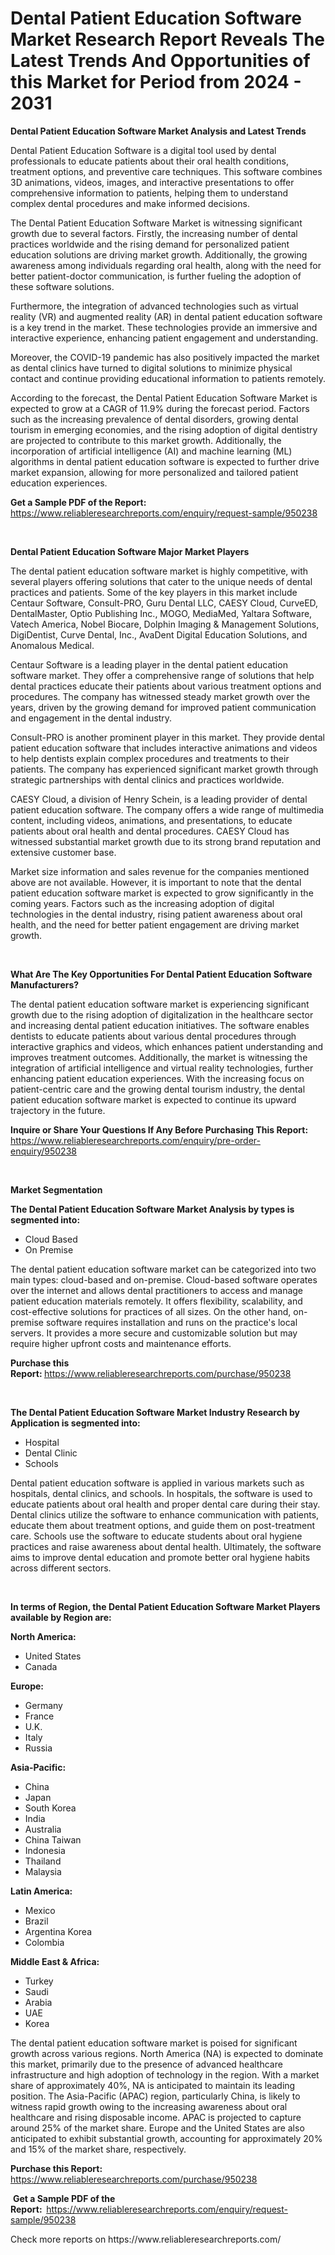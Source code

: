 <p><h1>Dental Patient Education Software Market Research Report Reveals The Latest Trends And Opportunities of this Market for Period from 2024 - 2031</h1></p><p><strong>Dental Patient Education Software Market Analysis and Latest Trends</strong></p>
<p><p>Dental Patient Education Software is a digital tool used by dental professionals to educate patients about their oral health conditions, treatment options, and preventive care techniques. This software combines 3D animations, videos, images, and interactive presentations to offer comprehensive information to patients, helping them to understand complex dental procedures and make informed decisions.</p><p>The Dental Patient Education Software Market is witnessing significant growth due to several factors. Firstly, the increasing number of dental practices worldwide and the rising demand for personalized patient education solutions are driving market growth. Additionally, the growing awareness among individuals regarding oral health, along with the need for better patient-doctor communication, is further fueling the adoption of these software solutions.</p><p>Furthermore, the integration of advanced technologies such as virtual reality (VR) and augmented reality (AR) in dental patient education software is a key trend in the market. These technologies provide an immersive and interactive experience, enhancing patient engagement and understanding.</p><p>Moreover, the COVID-19 pandemic has also positively impacted the market as dental clinics have turned to digital solutions to minimize physical contact and continue providing educational information to patients remotely.</p><p>According to the forecast, the Dental Patient Education Software Market is expected to grow at a CAGR of 11.9% during the forecast period. Factors such as the increasing prevalence of dental disorders, growing dental tourism in emerging economies, and the rising adoption of digital dentistry are projected to contribute to this market growth. Additionally, the incorporation of artificial intelligence (AI) and machine learning (ML) algorithms in dental patient education software is expected to further drive market expansion, allowing for more personalized and tailored patient education experiences.</p></p>
<p><strong>Get a Sample PDF of the Report:&nbsp;</strong> <a href="https://www.reliableresearchreports.com/enquiry/request-sample/950238">https://www.reliableresearchreports.com/enquiry/request-sample/950238</a></p>
<p>&nbsp;</p>
<p><strong>Dental Patient Education Software Major Market Players</strong></p>
<p><p>The dental patient education software market is highly competitive, with several players offering solutions that cater to the unique needs of dental practices and patients. Some of the key players in this market include Centaur Software, Consult-PRO, Guru Dental LLC, CAESY Cloud, CurveED, DentalMaster, Optio Publishing Inc., MOGO, MediaMed, Yaltara Software, Vatech America, Nobel Biocare, Dolphin Imaging & Management Solutions, DigiDentist, Curve Dental, Inc., AvaDent Digital Education Solutions, and Anomalous Medical.</p><p>Centaur Software is a leading player in the dental patient education software market. They offer a comprehensive range of solutions that help dental practices educate their patients about various treatment options and procedures. The company has witnessed steady market growth over the years, driven by the growing demand for improved patient communication and engagement in the dental industry.</p><p>Consult-PRO is another prominent player in this market. They provide dental patient education software that includes interactive animations and videos to help dentists explain complex procedures and treatments to their patients. The company has experienced significant market growth through strategic partnerships with dental clinics and practices worldwide.</p><p>CAESY Cloud, a division of Henry Schein, is a leading provider of dental patient education software. The company offers a wide range of multimedia content, including videos, animations, and presentations, to educate patients about oral health and dental procedures. CAESY Cloud has witnessed substantial market growth due to its strong brand reputation and extensive customer base.</p><p>Market size information and sales revenue for the companies mentioned above are not available. However, it is important to note that the dental patient education software market is expected to grow significantly in the coming years. Factors such as the increasing adoption of digital technologies in the dental industry, rising patient awareness about oral health, and the need for better patient engagement are driving market growth.</p></p>
<p>&nbsp;</p>
<p><strong>What Are The Key Opportunities For Dental Patient Education Software Manufacturers?</strong></p>
<p><p>The dental patient education software market is experiencing significant growth due to the rising adoption of digitalization in the healthcare sector and increasing dental patient education initiatives. The software enables dentists to educate patients about various dental procedures through interactive graphics and videos, which enhances patient understanding and improves treatment outcomes. Additionally, the market is witnessing the integration of artificial intelligence and virtual reality technologies, further enhancing patient education experiences. With the increasing focus on patient-centric care and the growing dental tourism industry, the dental patient education software market is expected to continue its upward trajectory in the future.</p></p>
<p><strong>Inquire or Share Your Questions If Any Before Purchasing This Report:</strong> <a href="https://www.reliableresearchreports.com/enquiry/pre-order-enquiry/950238">https://www.reliableresearchreports.com/enquiry/pre-order-enquiry/950238</a></p>
<p>&nbsp;</p>
<p><strong>Market Segmentation</strong></p>
<p><strong>The Dental Patient Education Software Market Analysis by types is segmented into:</strong></p>
<p><ul><li>Cloud Based</li><li>On Premise</li></ul></p>
<p><p>The dental patient education software market can be categorized into two main types: cloud-based and on-premise. Cloud-based software operates over the internet and allows dental practitioners to access and manage patient education materials remotely. It offers flexibility, scalability, and cost-effective solutions for practices of all sizes. On the other hand, on-premise software requires installation and runs on the practice's local servers. It provides a more secure and customizable solution but may require higher upfront costs and maintenance efforts.</p></p>
<p><strong>Purchase this Report:&nbsp;</strong><a href="https://www.reliableresearchreports.com/purchase/950238">https://www.reliableresearchreports.com/purchase/950238</a></p>
<p>&nbsp;</p>
<p><strong>The Dental Patient Education Software Market Industry Research by Application is segmented into:</strong></p>
<p><ul><li>Hospital</li><li>Dental Clinic</li><li>Schools</li></ul></p>
<p><p>Dental patient education software is applied in various markets such as hospitals, dental clinics, and schools. In hospitals, the software is used to educate patients about oral health and proper dental care during their stay. Dental clinics utilize the software to enhance communication with patients, educate them about treatment options, and guide them on post-treatment care. Schools use the software to educate students about oral hygiene practices and raise awareness about dental health. Ultimately, the software aims to improve dental education and promote better oral hygiene habits across different sectors.</p></p>
<p>&nbsp;</p>
<p><strong>In terms of Region, the Dental Patient Education Software Market Players available by Region are:</strong></p>
<p>
    <p> <strong> North America: </strong>
        <ul>
            <li>United States</li>
            <li>Canada</li>
        </ul>
        </p> 
    <p> <strong> Europe: </strong>
        <ul>
            <li>Germany</li>
            <li>France</li>
            <li>U.K.</li>
            <li>Italy</li>
            <li>Russia</li>
        </ul>
        </p> 
    <p> <strong> Asia-Pacific: </strong>
        <ul>
            <li>China</li>
            <li>Japan</li>
            <li>South Korea</li>
            <li>India</li>
            <li>Australia</li>
            <li>China Taiwan</li>
            <li>Indonesia</li>
            <li>Thailand</li>
            <li>Malaysia</li>
        </ul>
        </p> 
    <p> <strong> Latin America: </strong>
        <ul>
            <li>Mexico</li>
            <li>Brazil</li>
            <li>Argentina Korea</li>
            <li>Colombia</li>
        </ul>
        </p> 
    <p> <strong> Middle East & Africa: </strong>
        <ul>
            <li>Turkey</li>
            <li>Saudi</li>
            <li>Arabia</li>
            <li>UAE</li>
            <li>Korea</li>
        </ul>
    </p>
    </p>
<p><p>The dental patient education software market is poised for significant growth across various regions. North America (NA) is expected to dominate this market, primarily due to the presence of advanced healthcare infrastructure and high adoption of technology in the region. With a market share of approximately 40%, NA is anticipated to maintain its leading position. The Asia-Pacific (APAC) region, particularly China, is likely to witness rapid growth owing to the increasing awareness about oral healthcare and rising disposable income. APAC is projected to capture around 25% of the market share. Europe and the United States are also anticipated to exhibit substantial growth, accounting for approximately 20% and 15% of the market share, respectively.</p></p>
<p><strong>Purchase this Report: </strong><a href="https://www.reliableresearchreports.com/purchase/950238">https://www.reliableresearchreports.com/purchase/950238</a></p>
<p>&nbsp;<strong>Get a Sample PDF of the Report:&nbsp;&nbsp;</strong><a href="https://www.reliableresearchreports.com/enquiry/request-sample/950238">https://www.reliableresearchreports.com/enquiry/request-sample/950238</a></p>
<p><strong></strong></p>
<p>Check more reports on https://www.reliableresearchreports.com/</p>